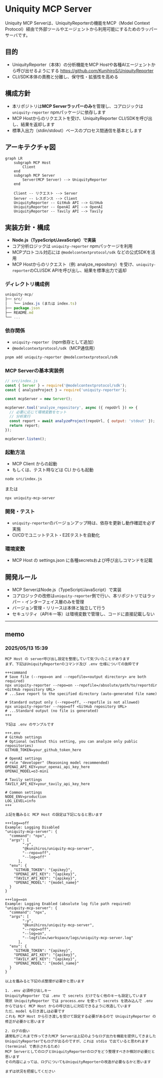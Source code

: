 # Uniquity MCP Server

Uniquity MCP Serverは、UniquityReporterの機能をMCP（Model Context Protocol）経由で外部ツールやエージェントから利用可能にするためのラッパーサーバです。

## 目的

- UniquityReporter（本体）の分析機能をMCP Hostや各種AIエージェントから呼び出せるようにする
  https://github.com/KunihiroS/UniquityReporter
- CLI/SDK本体の責務と分離し、保守性・拡張性を高める

## 構成方針

- 本リポジトリ&#x306F;__&#x4D;CP Serverラッパーの&#x307F;__&#x3092;管理し、コアロジックは`uniquity-reporter` npmパッケージに依存します
- MCP Hostからのリクエストを受け、UniquityReporter CLI/SDKを呼び出し、結果を返却します
- 標準入出力（stdin/stdout）ベースのプロセス間通信を基本とします

## アーキテクチャ図
```mermaid
graph LR
    subgraph MCP Host
        Client
    end
    subgraph MCP Server
        Server(MCP Server) --> UniquityReporter
    end
    
    Client -- リクエスト --> Server
    Server -- レスポンス --> Client
    UniquityReporter -- GitHub API --> GitHub
    UniquityReporter -- OpenAI API --> OpenAI
    UniquityReporter -- Tavily API --> Tavily
```

## 実装方針・構成

- __Node.js（TypeScript/JavaScript）で実装__
- コア分析ロジックは `uniquity-reporter` npmパッケージを利用
- MCPプロトコル対応には `@modelcontextprotocol/sdk` などの公式SDKを活用
- MCP Hostからのリクエスト（例: analyze_repository）を受け、`uniquity-reporter`のCLI/SDK APIを呼び出し、結果を標準出力で返却

### ディレクトリ構成例

```javascript
uniquity-mcp/
├── src/
│   └── index.js (または index.ts)
├── package.json
├── README.md
└── ...
```

### 依存関係

- `uniquity-reporter`（npm依存として追加）
- `@modelcontextprotocol/sdk`（MCP通信用）

```bash
pnpm add uniquity-reporter @modelcontextprotocol/sdk
```

### MCP Serverの基本実装例

```js
// src/index.js
const { Server } = require('@modelcontextprotocol/sdk');
const { analyzeProject } = require('uniquity-reporter');

const mcpServer = new Server();

mcpServer.tool('analyze_repository', async ({ repoUrl }) => {
  // 必要に応じて環境変数をセット
  // 分析実行
  const report = await analyzeProject(repoUrl, { output: 'stdout' });
  return report;
});

mcpServer.listen();
```

### 起動方法

- MCP Client からの起動
- もしくは、テスト時などは CLI からも起動

```bash
node src/index.js
```

または

```bash
npx uniquity-mcp-server
```

### 開発・テスト

- `uniquity-reporter`のバージョンアップ時は、依存を更新し動作確認を必ず実施
- CI/CDでユニットテスト・E2Eテストを自動化

### 環境変数

- MCP Host の settings.json に各種secretsおよび呼び出しコマンドを記載

## 開発ルール

- MCP ServerはNode.js（TypeScript/JavaScript）で実装
- コアロジックの改修は`uniquity-reporter`側で行い、本リポジトリではラッパー・インターフェイス層のみを管理
- バージョン管理・リリースは本体と独立して行う
- セキュリティ（APIキー等）は環境変数で管理し、コードに直接記載しない

---

## memo
### 2025/05/13 15:39
```
MCP Host の server呼び出し設定を整理していて気づいたことがあります
まず、下記はUniquityReporterのコマンド及び .env 仕様についての抜粋です

+++command
# Save file (--repo=on and --repofile=<output directory> are both required)
npx uniquity-reporter --repo=on --repofile=/absolute/path/to/reportdir <GitHub repository URL>
# ...Save report to the specified directory (auto-generated file name)

# Standard output only (--repo=off, --repofile is not allowed)
npx uniquity-reporter --repo=off <GitHub repository URL>
# ...Standard output (no file is generated)
+++

下記は .env のサンプルです

+++.env
# GitHub settings
# Optional (without this setting, you can analyze only public repositories)
GITHUB_TOKEN=your_github_token_here

# OpenAI settings
# role "developer" (Reasoning model recommended)
OPENAI_API_KEY=your_openai_api_key_here
OPENAI_MODEL=o3-mini

# Tavily settings
TAVILY_API_KEY=your_tavily_api_key_here

# Common settings
NODE_ENV=production
LOG_LEVEL=info
+++

上記を鑑みると MCP Host の設定は下記になると思います

+++log==off
Example: Logging Disabled
"uniquity-mcp-server": {
  "command": "npx",
  "args": [
        "-y",
        "@kunihiros/uniquity-mcp-server",
		"--repo=off",
		"--log=off"
      ],
  "env": {
	"GITHUB_TOKEN": "{apikey}",
    "OPENAI_API_KEY": "{apikey}",
	"TAVILY_API_KEY": "{apikey}",
	"OPENAI_MODEL": "{model_name}"
  }
}

+++log==on
Example: Logging Enabled (absolute log file path required)
"uniquity-mcp-server": {
  "command": "npx",
  "args": [
        "-y",
        "@kunihiros/uniquity-mcp-server",
		"--repo=off",
		"--log=on",
		"--logfile=/workspace/logs/uniquity-mcp-server.log"
      ],
  "env": {
	"GITHUB_TOKEN": "{apikey}",
    "OPENAI_API_KEY": "{apikey}",
	"TAVILY_API_KEY": "{apikey}",
	"OPENAI_MODEL": "{model_name}"
  }
}

以上を鑑みると下記の点整理が必要かと思います

1. .env 必須呼び出しキー
UniquityReporter では .env で secrets だけでなく他のキーも設定しています
現状 UniquityReporter では process.env を使って secrets を読み込んで .env からではなく MCP Host からの呼び出しに対応できるように改造しています
ただ、model も引き渡しは必要です
これも MCP Host から引き渡しを受けて設定する必要があるので UniquityReporter の修正が必要かと思います

2. ログの扱い
通常私がこれまで作ってきたMCP Serverは上記のようなログ出力を機能を提供してきました
UniquityReporterでもログが出るのですが、これは stdio で出ていると思われます (termninal で表示されるため)
MCP ServerとしてのログとUniquityReporterのログをどう整理すべきか検討が必要だと思います
その内容によっては、ログについてもUniquityReporterの改造が必要なるかと思います

まずは状況を把握してください
```